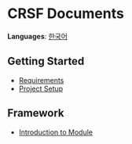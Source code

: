 # CRSF Documents
**Languages**: [한국어](ko_kr/index.md)

## Getting Started
- [Requirements](requirements.md)
- [Project Setup](project_setup.md)



## Framework
- [Introduction to Module](module_introduction.md)
